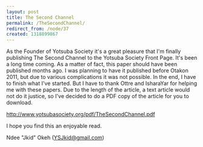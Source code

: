 ```yaml
---
layout: post
title: The Second Channel
permalink: /TheSecondChannel/
redirect_from: /node/37
created: 1318899867
---
```

As the Founder of Yotsuba Society it's a great pleasure that I'm finally publishing The Second Channel to the Yotsuba Society Front Page. It's been a long time coming. As a matter of fact, this paper should have been published months ago. I was planning to have it published before Otakon 2011, but due to various complications it was not possible. In the end, I have to finish what I've started. But I have to thank Ottre and IsharaYar for helping me with these papers. Due to the length of the article, a text article would not do it justice, so I've decided to do a PDF copy of the article for you to download.

http://www.yotsubasociety.org/pdf/TheSecondChannel.pdf

I hope you find this an enjoyable read.

Ndee "Jkid" Okeh (YSJkid@gmail.com)
